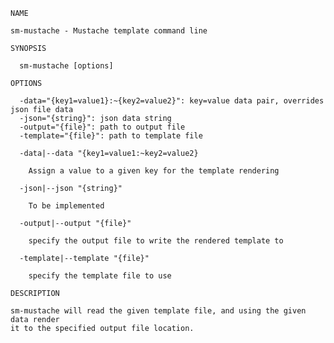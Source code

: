     NAME

    sm-mustache - Mustache template command line

    SYNOPSIS

      sm-mustache [options]

    OPTIONS

      -data="{key1=value1}:~{key2=value2}": key=value data pair, overrides json file data
      -json="{string}": json data string
      -output="{file}": path to output file
      -template="{file}": path to template file

      -data|--data "{key1=value1:~key2=value2}

        Assign a value to a given key for the template rendering

      -json|--json "{string}"

        To be implemented

      -output|--output "{file}"

        specify the output file to write the rendered template to

      -template|--template "{file}"

        specify the template file to use

    DESCRIPTION

    sm-mustache will read the given template file, and using the given data render
    it to the specified output file location.


